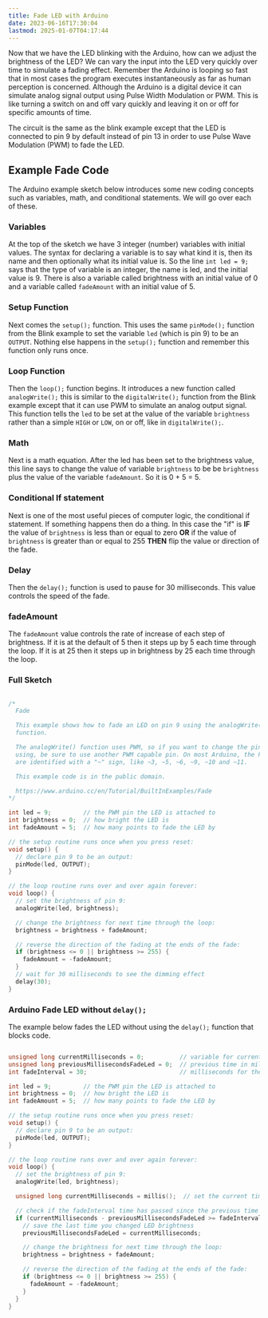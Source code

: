 ```yaml
---
title: Fade LED with Arduino
date: 2023-06-16T17:30:04
lastmod: 2025-01-07T04:17:44
---
```


Now that we have the LED blinking with the Arduino, how can we adjust the brightness of the LED? We can vary the input into the LED very quickly over time to simulate a fading effect. Remember the Arduino is looping so fast that in most cases the program executes instantaneously as far as human perception is concerned. Although the Arduino is a digital device it can simulate analog signal output using Pulse Width Modulation or PWM. This is like turning a switch on and off vary quickly and leaving it on or off for specific amounts of time.

The circuit is the same as the blink example except that the LED is connected to pin 9 by default instead of pin 13 in order to use Pulse Wave Modulation (PWM) to fade the LED.

## Example Fade Code

The Arduino example sketch below introduces some new coding concepts such as variables, math, and conditional statements. We will go over each of these.

### Variables

At the top of the sketch we have 3 integer (number) variables with initial values. The syntax for declaring a variable is to say what kind it is, then its name and then optionally what its initial value is. So the line `int led = 9;` says that the type of variable is an integer, the name is led, and the initial value is 9. There is also a variable called brightness with an initial value of 0 and a variable called `fadeAmount` with an initial value of 5.

### Setup Function

Next comes the `setup();` function. This uses the same `pinMode();` function from the Blink example to set the variable `led` (which is pin 9) to be an `OUTPUT`. Nothing else happens in the `setup();` function and remember this function only runs once.

### Loop Function

Then the `loop();` function begins. It introduces a new function called `analogWrite();` this is similar to the `digitalWrite();` function from the Blink example except that it can use PWM to simulate an analog output signal. This function tells the `led` to be set at the value of the variable `brightness` rather than a simple `HIGH` or `LOW`, on or off, like in `digitalWrite();`.

### Math

Next is a math equation. After the led has been set to the brightness value, this line says to change the value of variable `brightness` to be be `brightness` plus the value of the variable `fadeAmount`. So it is 0 + 5 = 5.

### Conditional If statement

Next is one of the most useful pieces of computer logic, the conditional if statement. If something happens then do a thing. In this case the "if" is **IF** the value of `brightness` is less than or equal to zero **OR** if the value of `brightness` is greater than or equal to 255 **THEN** flip the value or direction of the fade.

### Delay

Then the `delay();` function is used to pause for 30 milliseconds. This value controls the speed of the fade.

### fadeAmount

The `fadeAmount` value controls the rate of increase of each step of brightness. If it is at the default of 5 then it steps up by 5 each time through the loop. If it is at 25 then it steps up in brightness by 25 each time through the loop.

### Full Sketch

```C

/*
  Fade

  This example shows how to fade an LED on pin 9 using the analogWrite()
  function.

  The analogWrite() function uses PWM, so if you want to change the pin you're
  using, be sure to use another PWM capable pin. On most Arduino, the PWM pins
  are identified with a "~" sign, like ~3, ~5, ~6, ~9, ~10 and ~11.

  This example code is in the public domain.

  https://www.arduino.cc/en/Tutorial/BuiltInExamples/Fade
*/

int led = 9;         // the PWM pin the LED is attached to
int brightness = 0;  // how bright the LED is
int fadeAmount = 5;  // how many points to fade the LED by

// the setup routine runs once when you press reset:
void setup() {
  // declare pin 9 to be an output:
  pinMode(led, OUTPUT);
}

// the loop routine runs over and over again forever:
void loop() {
  // set the brightness of pin 9:
  analogWrite(led, brightness);

  // change the brightness for next time through the loop:
  brightness = brightness + fadeAmount;

  // reverse the direction of the fading at the ends of the fade:
  if (brightness <= 0 || brightness >= 255) {
    fadeAmount = -fadeAmount;
  }
  // wait for 30 milliseconds to see the dimming effect
  delay(30);
}

```

### Arduino Fade LED without `delay();`

The example below fades the LED without using the `delay();` function that blocks code.

```C

unsigned long currentMilliseconds = 0;          // variable for current time in milliseconds
unsigned long previousMillisecondsFadeLed = 0;  // previous time in milliseconds
int fadeInterval = 30;                          // milliseconds for the LED fade

int led = 9;         // the PWM pin the LED is attached to
int brightness = 0;  // how bright the LED is
int fadeAmount = 5;  // how many points to fade the LED by

// the setup routine runs once when you press reset:
void setup() {
  // declare pin 9 to be an output:
  pinMode(led, OUTPUT);
}

// the loop routine runs over and over again forever:
void loop() {
  // set the brightness of pin 9:
  analogWrite(led, brightness);

  unsigned long currentMilliseconds = millis();  // set the current time to the current milliseconds

  // check if the fadeInterval time has passed since the previous time
  if (currentMilliseconds - previousMillisecondsFadeLed >= fadeInterval) {
    // save the last time you changed LED brightness
    previousMillisecondsFadeLed = currentMilliseconds;

    // change the brightness for next time through the loop:
    brightness = brightness + fadeAmount;

    // reverse the direction of the fading at the ends of the fade:
    if (brightness <= 0 || brightness >= 255) {
      fadeAmount = -fadeAmount;
    }
  }
}

```

